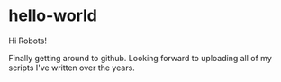 # hello-world

Hi Robots!

Finally getting around to github. Looking forward to uploading all of my scripts I've written over the years.

